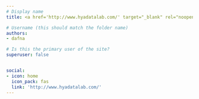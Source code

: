 ```yaml
---
# Display name
title: <a href='http://www.hyadatalab.com/' target="_blank" rel="noopener noreferrer">Dafna Shahaf</a>

# Username (this should match the folder name)
authors:
- dafna

# Is this the primary user of the site?
superuser: false


social:
- icon: home
  icon_pack: fas
  link: 'http://www.hyadatalab.com/'
---
```

